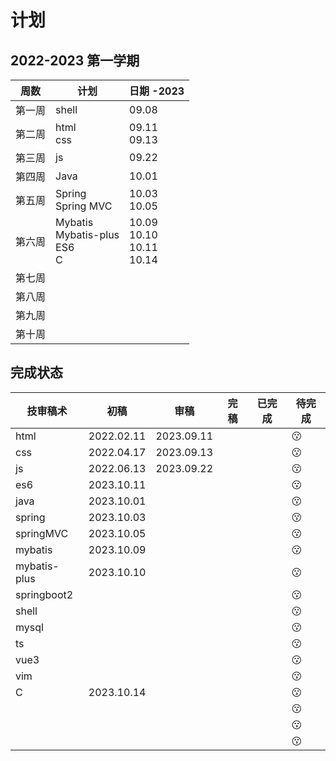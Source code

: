 # 计划

## 2022-2023 第一学期

| 周数   | 计划                                      | 日期 -2023                             |
| ------ | ----------------------------------------- | -------------------------------------- |
| 第一周 | shell                                     | 09.08                                  |
| 第二周 | html<br />css                             | 09.11<br />09.13                       |
| 第三周 | js                                        | 09.22                                  |
| 第四周 | Java                                      | 10.01                                  |
| 第五周 | Spring<br />Spring MVC                    | 10.03<br />10.05                       |
| 第六周 | Mybatis<br />Mybatis-plus<br />ES6<br />C | 10.09<br />10.10<br />10.11<br />10.14 |
| 第七周 |                                           |                                        |
| 第八周 |                                           |                                        |
| 第九周 |                                           |                                        |
| 第十周 |                                           |                                        |

## 完成状态

| 技审稿术     | 初稿       | 审稿       | 完稿 | 已完成 | 待完成 |
| ------------ | ---------- | ---------- | ---- | ------ | ------ |
| html         | 2022.02.11 | 2023.09.11 |      |        | 😗      |
| css          | 2022.04.17 | 2023.09.13 |      |        | 😗      |
| js           | 2022.06.13 | 2023.09.22 |      |        | 😗      |
| es6          | 2023.10.11 |            |      |        | 😗      |
| java         | 2023.10.01 |            |      |        | 😗      |
| spring       | 2023.10.03 |            |      |        | 😗      |
| springMVC    | 2023.10.05 |            |      |        | 😗      |
| mybatis      | 2023.10.09 |            |      |        | 😗      |
| mybatis-plus | 2023.10.10 |            |      |        | 😗      |
| springboot2  |            |            |      |        | 😗      |
| shell        |            |            |      |        | 😗      |
| mysql        |            |            |      |        | 😗      |
| ts           |            |            |      |        | 😗      |
| vue3         |            |            |      |        | 😗      |
| vim          |            |            |      |        | 😗      |
| C            | 2023.10.14 |            |      |        | 😗      |
|              |            |            |      |        | 😗      |
|              |            |            |      |        | 😗      |
|              |            |            |      |        | 😗      |

